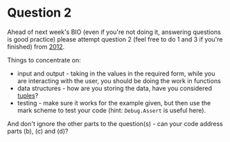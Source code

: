 # Question 2

Ahead of next week's BIO (even if you're not doing it, answering questions is good practice) please attempt question 2 (feel free to do 1 and 3 if you're finished) from [2012](https://olympiad.org.uk/papers/2012/bio/round_one.html). 

Things to concentrate on: 
- input and output - taking in the values in the required form, while you are interacting with the user, you should be doing the work in functions 
- data structures - how are you storing the data, have you considered [tuples](https://docs.microsoft.com/en-us/dotnet/csharp/language-reference/builtin-types/value-tuples)? 
- testing - make sure it works for the example given, but then use the mark scheme to test your code (hint: `Debug.Assert` is useful here). 

And don't ignore the other parts to the question(s) - can your code address parts (b), (c) and (d)? 
